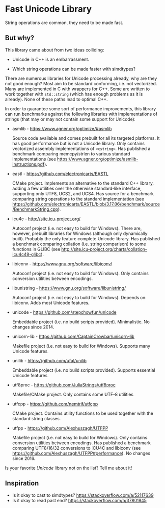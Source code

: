 # Fast Unicode Library

String operations are common, they need to be made fast.

## But why?

This library came about from two ideas colliding:

* Unicode in C++ is an embarrassment.

* Which string operations can be made faster with simdtypes?

There are numerous libraries for Unicode processing already, why are
they not good enough? Most aim to be standard conforming, i.e. not
vectorized. Many are implemented in C with wrappers for C++. Some are
written to work together with `std::string` (which has enough problems
as it is already). None of these paths lead to optimal C++.

In order to guarantee some sort of performance improvements, this
library can run benchmarks against the following libraries with
implementations of strings (that may or may not contain some support
for Unicode):

* asmlib - https://www.agner.org/optimize/#asmlib

  Source code available and comes prebuilt for all its targeted
  platforms. It has good performance but is not a Unicode
  library. Only contains vectorized assembly implementations of
  `<cstring>`. Has published a benchmark comparing memcpy/strlen to
  various standard implementations (see
  https://www.agner.org/optimize/asmlib-instructions.pdf).

* eastl - https://github.com/electronicarts/EASTL

  CMake project. Implements an alternative to the standard C++
  library, adding a few utilities over the otherwise standard-like
  interface, supporting only UTF8, UCS2, and UCS4. Has source for a
  benchmark comparing string operations to the standard implementation
  (see
  https://github.com/electronicarts/EASTL/blob/3.17.06/benchmark/source/BenchmarkString.cpp).

* icu4c - http://site.icu-project.org/

  Autoconf project (i.e. not easy to build for Windows). There are,
  however, prebuilt libraries for Windows (although only dynamically
  built). Probably the only feature complete Unicode library. Has
  published a benchmark comparing collation (i.e. string comparison)
  to some functions in GLIBC (see
  http://site.icu-project.org/charts/collation-icu4c48-glibc).

* libiconv - https://www.gnu.org/software/libiconv/

  Autoconf project (i.e. not easy to build for Windows). Only contains
  conversion utilities between encodings.

* libunistring - https://www.gnu.org/software/libunistring/

  Autoconf project (i.e. not easy to build for Windows). Depends on
  libiconv. Adds most Unicode features.

* unicode - https://github.com/stepchowfun/unicode

  Embeddable project (i.e. no build scripts
  provided). Minimalistic. No changes since 2014.

* unicorn-lib - https://github.com/CaptainCrowbar/unicorn-lib

  Makefile project (i.e. not easy to build for Windows). Supports many
  Unicode features.

* unilib - https://github.com/ufal/unilib

  Embeddable project (i.e. no build scripts provided). Supports
  essential Unicode features.

* utf8proc - https://github.com/JuliaStrings/utf8proc

  Makefile/CMake project. Only contains some UTF-8 utilities.

* utfcpp - https://github.com/nemtrif/utfcpp

  CMake project. Contains utility functions to be used together with
  the standard string classes.

* utfpp - https://github.com/Alexhuszagh/UTFPP

  Makefile project (i.e. not easy to build for Windows). Only contains
  conversion utilities between encodings. Has published a benchmark
  comparing UTF8/16/32 conversions to ICU4C and libiconv (see
  https://github.com/Alexhuszagh/UTFPP#performance). No changes since
  2016.

Is your favorite _Unicode_ library not on the list? Tell me about it!

## Inspiration

* Is it okay to cast to simdtypes? https://stackoverflow.com/a/52117639
* Is it okay to read past end? https://stackoverflow.com/a/37801845
